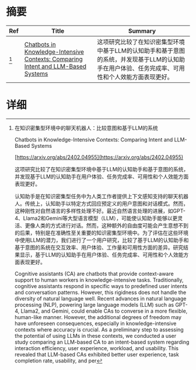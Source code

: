 # 摘要

| Ref | Title | Summary |
| --- | --- | --- |
| [^1] | [Chatbots in Knowledge-Intensive Contexts: Comparing Intent and LLM-Based Systems](https://arxiv.org/abs/2402.04955) | 这项研究比较了在知识密集型环境中基于LLM的认知助手和基于意图的系统，并发现基于LLM的认知助手在用户体验、任务完成率、可用性和个人效能方面表现更好。 |

# 详细

[^1]: 在知识密集型环境中的聊天机器人：比较意图和基于LLM的系统

    Chatbots in Knowledge-Intensive Contexts: Comparing Intent and LLM-Based Systems

    [https://arxiv.org/abs/2402.04955](https://arxiv.org/abs/2402.04955)

    这项研究比较了在知识密集型环境中基于LLM的认知助手和基于意图的系统，并发现基于LLM的认知助手在用户体验、任务完成率、可用性和个人效能方面表现更好。

    

    认知助手是在知识密集型任务中为人类工作者提供上下文感知支持的聊天机器人。传统上，认知助手以特定方式回应预定义的用户意图和对话模式。然而，这种刚性对自然语言的多样性处理不好。最近自然语言处理的进展，如GPT-4、Llama2和Gemini等大型语言模型（LLM），可能使认知助手能够以更灵活、更像人类的方式进行对话。然而，这种额外的自由度可能会产生意想不到的后果，特别是在准确性至关重要的知识密集型环境中。为了评估在这些环境中使用LLM的潜力，我们进行了一个用户研究，比较了基于LLM的认知助手和基于意图的系统在交互效率、用户体验、工作量和可用性方面的差异。研究结果显示，基于LLM的认知助手在用户体验、任务完成率、可用性和个人效能方面表现更好。

    Cognitive assistants (CA) are chatbots that provide context-aware support to human workers in knowledge-intensive tasks. Traditionally, cognitive assistants respond in specific ways to predefined user intents and conversation patterns. However, this rigidness does not handle the diversity of natural language well. Recent advances in natural language processing (NLP), powering large language models (LLM) such as GPT-4, Llama2, and Gemini, could enable CAs to converse in a more flexible, human-like manner. However, the additional degrees of freedom may have unforeseen consequences, especially in knowledge-intensive contexts where accuracy is crucial. As a preliminary step to assessing the potential of using LLMs in these contexts, we conducted a user study comparing an LLM-based CA to an intent-based system regarding interaction efficiency, user experience, workload, and usability. This revealed that LLM-based CAs exhibited better user experience, task completion rate, usability, and per
    

